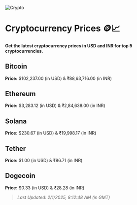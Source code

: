 
![Crypto](https://www.techguide.com.au/wp-content/uploads/2020/11/crypto3.jpeg)

# Cryptocurrency Prices 🪙📈

#### Get the latest cryptocurrency prices in USD and INR for top 5 cryptocurrencies.

## Bitcoin

**Price:** $102,237.00 (in USD) & ₹88,63,716.00 (in INR)

## Ethereum

**Price:** $3,283.12 (in USD) & ₹2,84,638.00 (in INR)

## Solana

**Price:** $230.67 (in USD) & ₹19,998.17 (in INR)

## Tether

**Price:** $1.00 (in USD) & ₹86.71 (in INR)

## Dogecoin

**Price:** $0.33 (in USD) & ₹28.28 (in INR)

> _Last Updated: 2/1/2025, 8:12:48 AM (in GMT)_
